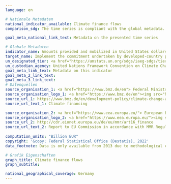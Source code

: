 ```yaml
---
language: en    

# Nationale Metadaten    
national_indicator_available: Climate finance flows    
comparison_sdg: The time series is compliant with the global metadata.    

goal_meta_national_link_text: Metadata on the presented time series    

# Globale Metadaten    
indicator_name: Amounts provided and mobilized in United States dollars per year in relation to the continued existing collective mobilization goal of the $100 billion commitment through to 2025    
target_name: Implement the commitment undertaken by developed-country parties to the United Nations Framework Convention on Climate Change to a goal of mobilizing jointly $100 billion annually by 2020 from all sources to address the needs of developing countries in the context of meaningful mitigation actions and transparency on implementation and fully operationalize the Green Climate Fund through its capitalization as soon as possible    
un_designated_tier: <a href="https://unstats.un.org/sdgs/iaeg-sdgs/tier-classification/" title="Click here for more information on the UN tier classification."  target="_blank">Tier II</a>    
un_custodian_agency: United Nations Framework Convention on Climate Change (UNFCCC)    
goal_meta_link_text: Metadata on this indicator    
goal_meta_2_link_text:     
goal_meta_3_link_text:         
# Datenquellen
source_organisation_1: <a href="https://www.bmz.de/en"> Federal Ministry for Economic Cooperation and Development </a>
source_organisation_logo_1: <a href="https://www.bmz.de/en"><img src="https://g205sdgs.github.io/sdg-indicators/public/OrgImgEn/bmz.png" alt="Logo bmz" style="height:60px; width:148px"/></a>
source_url_1: https://www.bmz.de/en/development-policy/climate-change-and-development/climate-financing
source_url_text_1: Climate financing

source_organisation_2: <a href="https://www.eea.europa.eu/"> European Environment Agency (EEA) </a>
source_organisation_logo_2: <a href="https://www.eea.europa.eu/"><img src="https://g205sdgs.github.io/sdg-indicators/public/OrgImgEn/eea.png" alt="Logo eea" style="height:60px; width:148px"/></a>
source_url_2: http://cdr.eionet.europa.eu/de/eu/mmr/art16_finance
source_url_text_2: Report to EU Commission in accordance with MMR Regulation article 16
    
computation_units: "Billion EUR"    
copyright: '&copy; Federal Statistical Office (Destatis), 2022'    
data_footnote: Data is only available from 2013 due to methodological changes.    

# Grafik Eigenschaften    
graph_title: Climate finance flows
graph_subtitle:     

national_geographical_coverage: Germany    
---
```


<span></span>